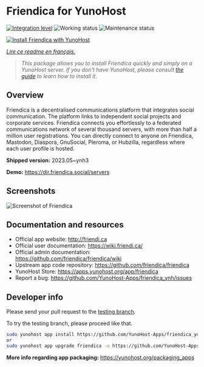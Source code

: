 <!--
N.B.: This README was automatically generated by https://github.com/YunoHost/apps/tree/master/tools/README-generator
It shall NOT be edited by hand.
-->

# Friendica for YunoHost

[![Integration level](https://dash.yunohost.org/integration/friendica.svg)](https://dash.yunohost.org/appci/app/friendica) ![Working status](https://ci-apps.yunohost.org/ci/badges/friendica.status.svg) ![Maintenance status](https://ci-apps.yunohost.org/ci/badges/friendica.maintain.svg)

[![Install Friendica with YunoHost](https://install-app.yunohost.org/install-with-yunohost.svg)](https://install-app.yunohost.org/?app=friendica)

*[Lire ce readme en français.](./README_fr.md)*

> *This package allows you to install Friendica quickly and simply on a YunoHost server.
If you don't have YunoHost, please consult [the guide](https://yunohost.org/#/install) to learn how to install it.*

## Overview

Friendica is a decentralised communications platform that integrates social communication. The platform links to independent social projects and corporate services.
Friendica connects you effortlessly to a federated communications network of several thousand servers, with more than half a million user registrations. You can directly connect to anyone on Friendica, Mastodon, Diaspora, GnuSocial, Pleroma, or Hubzilla, regardless where each user profile is hosted.

**Shipped version:** 2023.05~ynh3

**Demo:** https://dir.friendica.social/servers

## Screenshots

![Screenshot of Friendica](./doc/screenshots/friendica-vier-profile.png)

## Documentation and resources

* Official app website: <http://friendi.ca>
* Official user documentation: <https://wiki.friendi.ca/>
* Official admin documentation: <https://github.com/friendica/friendica/wiki>
* Upstream app code repository: <https://github.com/friendica/friendica>
* YunoHost Store: <https://apps.yunohost.org/app/friendica>
* Report a bug: <https://github.com/YunoHost-Apps/friendica_ynh/issues>

## Developer info

Please send your pull request to the [testing branch](https://github.com/YunoHost-Apps/friendica_ynh/tree/testing).

To try the testing branch, please proceed like that.

``` bash
sudo yunohost app install https://github.com/YunoHost-Apps/friendica_ynh/tree/testing --debug
or
sudo yunohost app upgrade friendica -u https://github.com/YunoHost-Apps/friendica_ynh/tree/testing --debug
```

**More info regarding app packaging:** <https://yunohost.org/packaging_apps>
